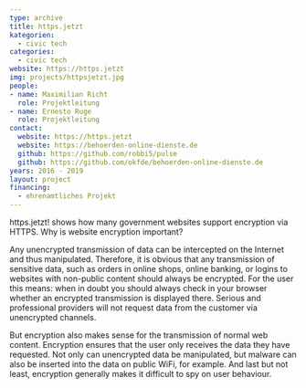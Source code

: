 ```yaml
---
type: archive
title: https.jetzt
kategorien:
  - civic tech
categories:
  - civic tech
website: https://https.jetzt
img: projects/httpsjetzt.jpg
people:
- name: Maximilian Richt
  role: Projektleitung
- name: Ernesto Ruge
  role: Projektleitung 
contact:
  website: https://https.jetzt
  website: https://behoerden-online-dienste.de
  github: https://github.com/robbi5/pulse
  github: https://github.com/okfde/behoerden-online-dienste.de
years: 2016 - 2019
layout: project
financing:
  - ehrenamtliches Projekt
---
```


https.jetzt! shows how many government websites support encryption via HTTPS. Why is website encryption important?

Any unencrypted transmission of data can be intercepted on the Internet and thus manipulated. Therefore, it is obvious that any transmission of sensitive data, such as orders in online shops, online banking, or logins to websites with non-public content should always be encrypted. For the user this means: when in doubt you should always check in your browser whether an encrypted transmission is displayed there. Serious and professional providers will not request data from the customer via unencrypted channels.

But encryption also makes sense for the transmission of normal web content. Encryption ensures that the user only receives the data they have requested. Not only can unencrypted data be manipulated, but malware can also be inserted into the data on public WiFi, for example. And last but not least, encryption generally makes it difficult to spy on user behaviour.

